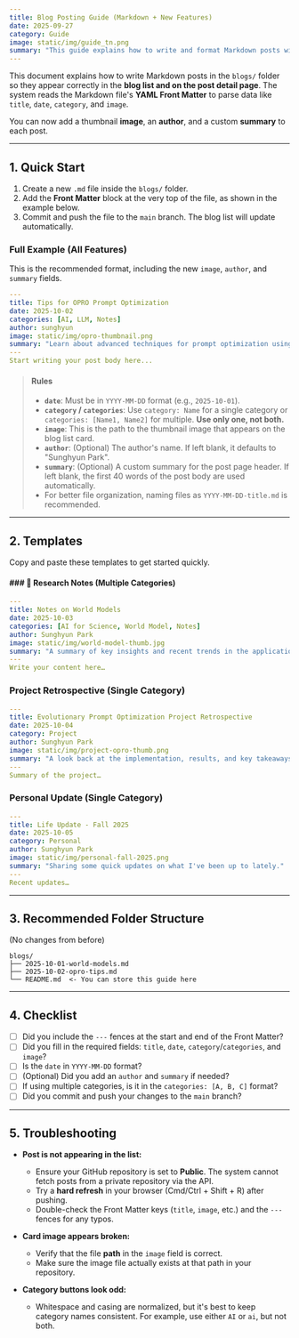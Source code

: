 ```yaml
---
title: Blog Posting Guide (Markdown + New Features)
date: 2025-09-27
category: Guide
image: static/img/guide_tn.png
summary: "This guide explains how to write and format Markdown posts with new features like images, authors, and custom summaries to ensure they display correctly on the blog."
---
```


This document explains how to write Markdown posts in the `blogs/` folder so they appear correctly in the **blog list and on the post detail page**. The system reads the Markdown file's **YAML Front Matter** to parse data like `title`, `date`, `category`, and `image`.

You can now add a thumbnail **image**, an **author**, and a custom **summary** to each post.

---

## 1. Quick Start

1.  Create a new `.md` file inside the `blogs/` folder.
2.  Add the **Front Matter** block at the very top of the file, as shown in the example below.
3.  Commit and push the file to the `main` branch. The blog list will update automatically.

###  **Full Example (All Features)**
This is the recommended format, including the new `image`, `author`, and `summary` fields.

```yaml
---
title: Tips for OPRO Prompt Optimization
date: 2025-10-02
categories: [AI, LLM, Notes]
author: sunghyun
image: static/img/opro-thumbnail.png
summary: "Learn about advanced techniques for prompt optimization using OPRO and how to combine it with evolutionary algorithms to maximize performance."
---
Start writing your post body here...
```

> #### **Rules**
>
>   * **`date`**: Must be in `YYYY-MM-DD` format (e.g., `2025-10-01`).
>   * **`category` / `categories`**: Use `category: Name` for a single category or `categories: [Name1, Name2]` for multiple. **Use only one, not both.**
>   * **`image`**: This is the path to the thumbnail image that appears on the blog list card.
>   * **`author`**: (Optional) The author's name. If left blank, it defaults to "Sunghyun Park".
>   * **`summary`**: (Optional) A custom summary for the post page header. If left blank, the first 40 words of the post body are used automatically.
>   * For better file organization, naming files as `YYYY-MM-DD-title.md` is recommended.

-----

## 2. Templates

Copy and paste these templates to get started quickly.

#### ### 🔬 **Research Notes (Multiple Categories)**

```yaml
---
title: Notes on World Models
date: 2025-10-03
categories: [AI for Science, World Model, Notes]
author: Sunghyun Park
image: static/img/world-model-thumb.jpg
summary: "A summary of key insights and recent trends in the application of World Models for scientific discovery."
---
Write your content here…
```

###  **Project Retrospective (Single Category)**

```yaml
---
title: Evolutionary Prompt Optimization Project Retrospective
date: 2025-10-04
category: Project
author: Sunghyun Park
image: static/img/project-opro-thumb.png
summary: "A look back at the implementation, results, and key takeaways from the LLM Course final project on evolutionary prompt optimization."
---
Summary of the project…
```

###  **Personal Update (Single Category)**

```yaml
---
title: Life Update - Fall 2025
date: 2025-10-05
category: Personal
author: Sunghyun Park
image: static/img/personal-fall-2025.png
summary: "Sharing some quick updates on what I've been up to lately."
---
Recent updates…
```

-----

## 3. Recommended Folder Structure

(No changes from before)

```
blogs/
├── 2025-10-01-world-models.md
├── 2025-10-02-opro-tips.md
└── README.md  <- You can store this guide here
```

-----

## 4. Checklist

  - [ ] Did you include the `---` fences at the start and end of the Front Matter?
  - [ ] Did you fill in the required fields: `title`, `date`, `category`/`categories`, and `image`?
  - [ ] Is the `date` in `YYYY-MM-DD` format?
  - [ ] (Optional) Did you add an `author` and `summary` if needed?
  - [ ] If using multiple categories, is it in the `categories: [A, B, C]` format?
  - [ ] Did you commit and push your changes to the `main` branch?

-----

## 5. Troubleshooting

  * **Post is not appearing in the list:**

      * Ensure your GitHub repository is set to **Public**. The system cannot fetch posts from a private repository via the API.
      * Try a **hard refresh** in your browser (Cmd/Ctrl + Shift + R) after pushing.
      * Double-check the Front Matter keys (`title`, `image`, etc.) and the `---` fences for any typos.

  * **Card image appears broken:**

      * Verify that the file **path** in the `image` field is correct.
      * Make sure the image file actually exists at that path in your repository.

  * **Category buttons look odd:**

      * Whitespace and casing are normalized, but it's best to keep category names consistent. For example, use either `AI` or `ai`, but not both.

<!-- end list -->
